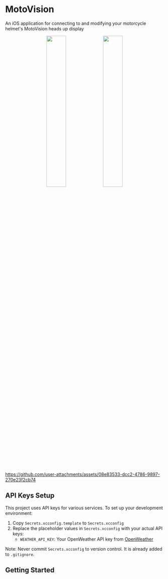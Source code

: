 # MotoVision
An iOS application for connecting to and modifying your motorcycle helmet's MotoVision heads up display

<p align="center">
   <img src="https://github.com/user-attachments/assets/13163c25-3528-4b33-aa1b-12bf582e6de0" width="35%"/>
  <img src="https://github.com/user-attachments/assets/7d0200ec-f200-40c4-bcc2-e1b5492acf9d" width="35%"/>
</p>

https://github.com/user-attachments/assets/08e83533-dcc2-4786-9897-270e23f2cb74


## API Keys Setup

This project uses API keys for various services. To set up your development environment:

1. Copy `Secrets.xcconfig.template` to `Secrets.xcconfig`
2. Replace the placeholder values in `Secrets.xcconfig` with your actual API keys:
   - `WEATHER_API_KEY`: Your OpenWeather API key from [OpenWeather](https://openweathermap.org/api)

Note: Never commit `Secrets.xcconfig` to version control. It is already added to `.gitignore`.

## Getting Started
